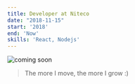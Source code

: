```yaml
---
title: Developer at Niteco
date: "2018-11-15"
start: '2018'
end: 'Now'
skills: 'React, Nodejs'
---
```


![coming soon](https://ppgzone-39u4nsxgmu93y.netdna-ssl.com/wp-content/uploads/2017/12/comingsoon-800x445.jpg)

> The more I move, the more I grow :)
